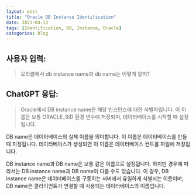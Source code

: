 ```yaml
---
layout: post
title: "Oracle DB Instance Identification"
date: 2023-04-13
tags: [Identification, DB, Instance, Oracle]
categories: blog
---
```


## 사용자 입력:
> 오라클에서 db instance name과 db name는 어떻게 알지?

## ChatGPT 응답:
> Oracle에서 DB instance name은 해당 인스턴스에 대한 식별자입니다. 이 이름은 보통 ORACLE_SID 환경 변수에 저장되며, 데이터베이스를 시작할 때 설정됩니다.

DB name은 데이터베이스의 실제 이름을 의미합니다. 이 이름은 데이터베이스를 만들 때 지정됩니다. 데이터베이스가 생성되면 이 이름은 데이터베이스 컨트롤 파일에 저장됩니다.

DB instance name과 DB name은 보통 같은 이름으로 설정됩니다. 하지만 경우에 따라서는 DB instance name과 DB name이 다를 수도 있습니다. 이 경우, DB instance name은 데이터베이스를 구동하는 서버에서 유일하게 식별되는 이름이며, DB name은 클라이언트가 연결할 때 사용되는 데이터베이스의 이름입니다.

